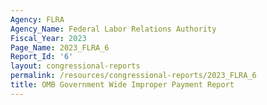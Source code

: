```yaml
---
Agency: FLRA
Agency_Name: Federal Labor Relations Authority
Fiscal_Year: 2023
Page_Name: 2023_FLRA_6
Report_Id: '6'
layout: congressional-reports
permalink: /resources/congressional-reports/2023_FLRA_6
title: OMB Government Wide Improper Payment Report
---
```

